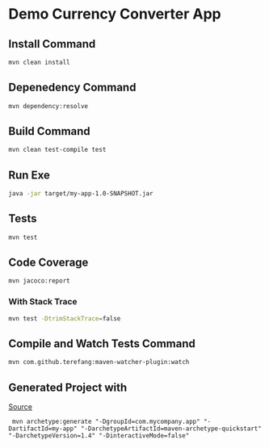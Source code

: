 # Demo Currency Converter App

## Install Command
```bash
mvn clean install
```

## Depenedency Command
```bash
mvn dependency:resolve
```

## Build Command
```bash
mvn clean test-compile test
```

## Run Exe
```bash
java -jar target/my-app-1.0-SNAPSHOT.jar
```

## Tests

```bash
mvn test
```

## Code Coverage
```bash
mvn jacoco:report
```

### With Stack Trace
```bash
mvn test -DtrimStackTrace=false
```



## Compile and Watch Tests Command
```bash
mvn com.github.terefang:maven-watcher-plugin:watch
```

## Generated Project with 

[Source](https://stackoverflow.com/questions/6704813/maven-generating-pom-file)

` mvn archetype:generate "-DgroupId=com.mycompany.app" "-DartifactId=my-app" "-DarchetypeArtifactId=maven-archetype-quickstart" "-DarchetypeVersion=1.4" "-DinteractiveMode=false"`